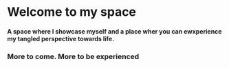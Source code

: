 # Welcome to my space

#### A space where I showcase myself and a place wher you can ewxperience my tangled perspective towards life.

### More to come. More to be experienced
